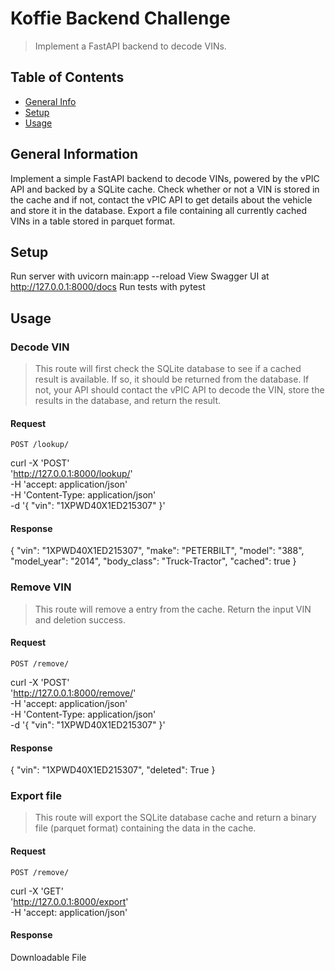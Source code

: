 # Koffie Backend Challenge
> Implement a FastAPI backend to decode VINs. 

## Table of Contents
* [General Info](#general-information)
* [Setup](#setup)
* [Usage](#usage)


## General Information
Implement a simple FastAPI backend to decode VINs, powered by the vPIC API and backed by a SQLite cache.
Check whether or not a VIN is stored in the cache and if not, contact the vPIC API to get details about the vehicle and store it in the database.
Export a file containing all currently cached VINs in a table stored in parquet format.


## Setup
Run server with uvicorn main:app --reload
View Swagger UI at http://127.0.0.1:8000/docs
Run tests with pytest


## Usage

### Decode VIN
> This route will first check the SQLite database to see if a cached result is available. If so, it should be returned from the database. If not, your API should contact the vPIC API to decode the VIN, store the results in the database, and return the result.

#### Request

`POST /lookup/`

curl -X 'POST' \
  'http://127.0.0.1:8000/lookup/' \
  -H 'accept: application/json' \
  -H 'Content-Type: application/json' \
  -d '{
  "vin": "1XPWD40X1ED215307"
}'

#### Response

{
  "vin": "1XPWD40X1ED215307",
  "make": "PETERBILT",
  "model": "388",
  "model_year": "2014",
  "body_class": "Truck-Tractor",
  "cached": true
}

### Remove VIN
> This route will remove a entry from the cache. Return the input VIN and deletion success. 

#### Request

`POST /remove/`

curl -X 'POST' \
  'http://127.0.0.1:8000/remove/' \
  -H 'accept: application/json' \
  -H 'Content-Type: application/json' \
  -d '{
  "vin": "1XPWD40X1ED215307"
}'

#### Response

{
  "vin": "1XPWD40X1ED215307",
  "deleted": True
}


### Export file
> This route will export the SQLite database cache and return a binary file (parquet format) containing the data in the cache.

#### Request

`POST /remove/`

curl -X 'GET' \
  'http://127.0.0.1:8000/export' \
  -H 'accept: application/json'

#### Response

Downloadable File
